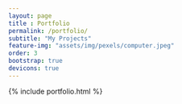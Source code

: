 ```yaml
--- 
layout: page
title : Portfolio 
permalink: /portfolio/
subtitle: "My Projects" 
feature-img: "assets/img/pexels/computer.jpeg"
order: 3
bootstrap: true
devicons: true
---
```


{% include portfolio.html %}
